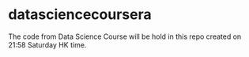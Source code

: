 # datasciencecoursera
The code from Data Science Course will be hold in this repo
created on 21:58 Saturday HK time.
